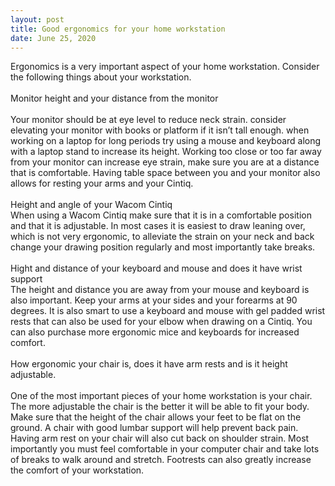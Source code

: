 ```yaml
---
layout: post
title: Good ergonomics for your home workstation
date: June 25, 2020
--- 
```

Ergonomics is a very important aspect of your home workstation.  Consider the following things about your workstation.  
<br>
Monitor height and your distance from the monitor  
<br>
Your monitor should be at eye level to reduce neck strain.  consider elevating your monitor with books or platform if it isn’t tall enough.  when working on a laptop for long periods try using a mouse and keyboard along with a laptop stand to increase its height.   Working too close or too far away from your monitor can increase eye strain, make sure you are at a distance that is comfortable.  Having table space between you and your monitor also allows for resting your arms and your Cintiq.   
<br>
Height and angle of your Wacom Cintiq 
<br>
When using a Wacom Cintiq make sure that it is in a comfortable position and that it is adjustable.  In most cases it is easiest to draw leaning over, which is not very ergonomic, to alleviate the strain on your neck and back change your drawing position regularly and most importantly take breaks.  
<br>
Hight and distance of your keyboard and mouse and does it have wrist support 
<br>
The height and distance you are away from your mouse and keyboard is also important.  Keep your arms at your sides and your forearms at 90 degrees.  It is also smart to use a keyboard and mouse with gel padded wrist rests that can also be used for your elbow when drawing on a Cintiq.  You can also purchase more ergonomic mice and keyboards for increased comfort.  
<br>
How ergonomic your chair is, does it have arm rests and is it height adjustable.   
<br>
One of the most important pieces of your home workstation is your chair.  The more adjustable the chair is the better it will be able to fit your body.  Make sure that the height of the chair allows your feet to be flat on the ground.  A chair with good lumbar support will help prevent back pain.  Having arm rest on your chair will also cut back on shoulder strain.   Most importantly you must feel comfortable in your computer chair and take lots of breaks to walk around and stretch.  Footrests can also greatly increase the comfort of your workstation. 

